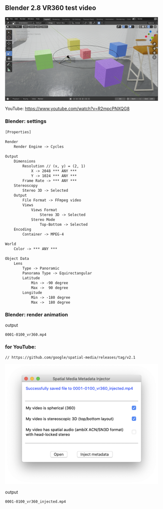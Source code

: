 ## Blender 2.8 VR360 test video

![image](image.png)

YouTube: https://www.youtube.com/watch?v=R2mpcPNXQG8

### Blender: settings

```
[Properties]

Render
    Render Engine -> Cycles

Output
    Dimensions
        Resolution // (x, y) = (2, 1)
            X -> 2048 *** ANY ***
            Y -> 1024 *** ANY ***
        Frame Rate -> *** ANY ***
    Stereoscopy
        Stereo 3D -> Selected
    Output
        File Format -> FFmpeg video
        Views
            Views Format
                Stereo 3D -> Selected
            Stereo Mode
                Top-Bottom -> Selected                
    Encoding
        Container -> MPEG-4

World
    Color -> *** ANY ***

Object Data
    Lens
        Type -> Panoramic
        Panorama Type -> Equirectangular
        Latitude
            Min -> -90 degree
            Max ->  90 degree
        Longitude
            Min -> -180 degree
            Max ->  180 degree
```

### Blender: render animation

output

```
0001-0100_vr360.mp4
```

### for YouTube:

```
// https://github.com/google/spatial-media/releases/tag/v2.1
```

![image](image_app.png)

output

```
0001-0100_vr360_injected.mp4
```
